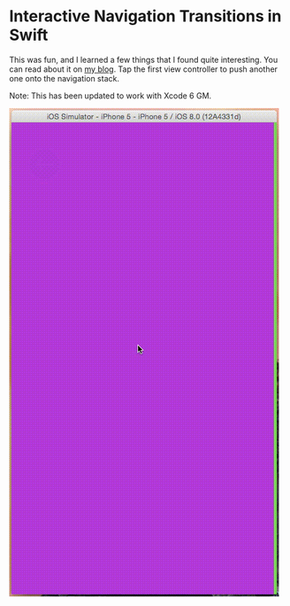 # Interactive Navigation Transitions in Swift

This was fun, and I learned a few things that I found quite interesting. You can read about it on [my blog](https://dbgrandi.github.io/playing_with_interactive_nav_transitions/). Tap the first view controller to push another one onto the navigation stack.

Note: This has been updated to work with Xcode 6 GM.

![Screenshot](https://raw.githubusercontent.com/dbgrandi/NavTransitions/master/navTransitionsAnimated.gif)


